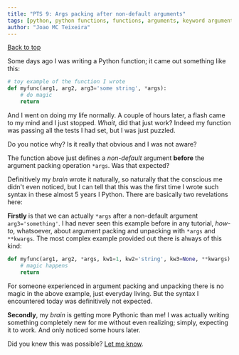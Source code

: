 ```yaml
---
title: "PTS 9: Args packing after non-default arguments"
tags: [python, python functions, functions, arguments, keyword arguments, positional arguments]
author: "Joao MC Teixeira"
---
```

[Back to top](https://pythonicthoughtssnippets.github.io)

Some days ago I was writing a Python function; it came out something like this:

```python
# toy example of the function I wrote
def myfunc(arg1, arg2, arg3='some string', *args):
    # do magic
    return
```

And I went on doing my life normally. A couple of hours later, a flash came to my mind and I just stopped. _Whait_, did that just work? Indeed my function was passing all the tests I had set, but I was just puzzled.

Do you notice why? Is it really that obvious and I was not aware?

The function above just defines a _non-default_ argument **before** the argument packing operation `*args`. Was that expected?

Definitively my _brain_ wrote it naturally, so naturally that the conscious me didn't even noticed, but I can tell that this was the first time I wrote such syntax in these almost 5 years I Python. There are basically two revelations here:

**Firstly** is that we can actually `*args` after a non-default argument `arg3='something'`. I had never seen this example before in any tutorial, _how-to_, whatsoever, about argument packing and unpacking with `*args` and `**kwargs`. The most complex example provided out there is always of this kind:

```python
def myfunc(arg1, arg2, *args, kw1=1, kw2='string', kw3=None, **kwargs):
    # magic happens
    return
```

For someone experienced in argument packing and unpacking there is no magic in the above example, just everyday living. But the syntax I encountered today was definitively not expected.

**Secondly**, my _brain_ is getting more Pythonic than me! I was actually writing something completely new for me without even realizing; simply, expecting it to work. And only noticed some hours later.

Did you knew this was possible? [Let me know](https://github.com/PythonicThoughtsSnippets/PTS-Code-Snippets/issues/9).


